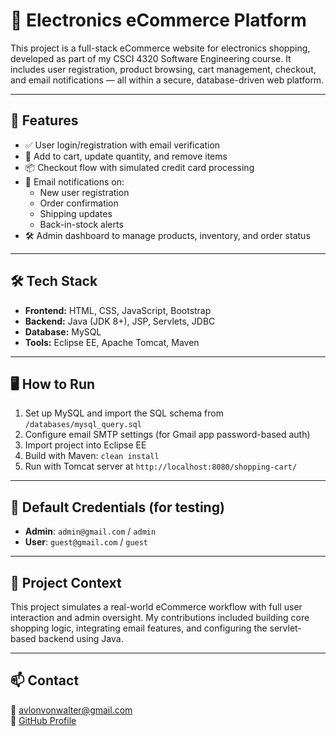 # 🛒 Electronics eCommerce Platform

This project is a full-stack eCommerce website for electronics shopping, developed as part of my CSCI 4320 Software Engineering course. It includes user registration, product browsing, cart management, checkout, and email notifications — all within a secure, database-driven web platform.

---

## 🔧 Features
- ✅ User login/registration with email verification
- 🛒 Add to cart, update quantity, and remove items
- 📦 Checkout flow with simulated credit card processing
- 📧 Email notifications on:
  - New user registration
  - Order confirmation
  - Shipping updates
  - Back-in-stock alerts
- 🛠️ Admin dashboard to manage products, inventory, and order status

---

## 🛠️ Tech Stack
- **Frontend:** HTML, CSS, JavaScript, Bootstrap  
- **Backend:** Java (JDK 8+), JSP, Servlets, JDBC  
- **Database:** MySQL  
- **Tools:** Eclipse EE, Apache Tomcat, Maven

---

## 🖥️ How to Run
1. Set up MySQL and import the SQL schema from `/databases/mysql_query.sql`
2. Configure email SMTP settings (for Gmail app password-based auth)
3. Import project into Eclipse EE
4. Build with Maven: `clean install`
5. Run with Tomcat server at `http://localhost:8080/shopping-cart/`

---

## 📌 Default Credentials (for testing)
- **Admin**: `admin@gmail.com` / `admin`  
- **User**: `guest@gmail.com` / `guest`

---

## 🎯 Project Context
This project simulates a real-world eCommerce workflow with full user interaction and admin oversight. My contributions included building core shopping logic, integrating email features, and configuring the servlet-based backend using Java.

---

## 📫 Contact
📧 avlonvonwalter@gmail.com  
🔗 [GitHub Profile](https://github.com/AvlonVonWalter)



